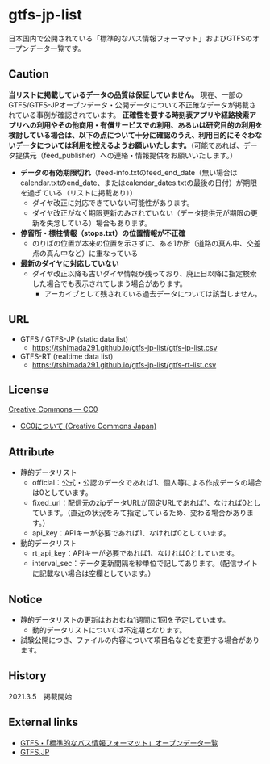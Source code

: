 # gtfs-jp-list
日本国内で公開されている「標準的なバス情報フォーマット」およびGTFSのオープンデータ一覧です。

## Caution
**当リストに掲載しているデータの品質は保証していません。** 現在、一部のGTFS/GTFS-JPオープンデータ・公開データについて不正確なデータが掲載されている事例が確認されています。 **正確性を要する時刻表アプリや経路検索アプリへの利用やその他商用・有償サービスでの利用、あるいは研究目的の利用を検討している場合は、以下の点について十分に確認のうえ、利用目的にそぐわないデータについては利用を控えるようお願いいたします。**（可能であれば、データ提供元（feed_publisher）への連絡・情報提供をお願いいたします。）
* **データの有効期限切れ**（feed-info.txtのfeed_end_date（無い場合はcalendar.txtのend_date、またはcalendar_dates.txtの最後の日付）が期限を過ぎている（リストに掲載あり）） 
  * ダイヤ改正に対応できていない可能性があります。
  * ダイヤ改正がなく期限更新のみされていない（データ提供元が期限の更新を失念している）場合もあります。
* **停留所・標柱情報（stops.txt）の位置情報が不正確**
  * のりばの位置が本来の位置を示さずに、ある1か所（道路の真ん中、交差点の真ん中など）に重なっている
* **最新のダイヤに対応していない**
  * ダイヤ改正以降も古いダイヤ情報が残っており、廃止日以降に指定検索した場合でも表示されてしまう場合があります。
    * アーカイブとして残されている過去データについては該当しません。

## URL
* GTFS / GTFS-JP (static data list)
  * https://tshimada291.github.io/gtfs-jp-list/gtfs-jp-list.csv 
* GTFS-RT (realtime data list)
  * https://tshimada291.github.io/gtfs-jp-list/gtfs-rt-list.csv

## License
[Creative Commons — CC0](https://creativecommons.org/publicdomain/zero/1.0/)
* [CC0について (Creative Commons Japan)](https://creativecommons.jp/sciencecommons/aboutcc0/)

## Attribute
* 静的データリスト
  * official：公式・公認のデータであれば1、個人等による作成データの場合は0としています。
  * fixed_url：配信元のzipデータURLが固定URLであれば1、なければ0としています。（直近の状況をみて指定しているため、変わる場合があります。）
  * api_key：APIキーが必要であれば1、なければ0としています。
* 動的データリスト
  * rt_api_key：APIキーが必要であれば1、なければ0としています。
  * interval_sec：データ更新間隔を秒単位で記してあります。（配信サイトに記載ない場合は空欄としています。）

## Notice
* 静的データリストの更新はおおむね1週間に1回を予定しています。
  * 動的データリストについては不定期となります。 
* 試験公開につき、ファイルの内容について項目名などを変更する場合があります。

## History
2021.3.5　掲載開始

## External links
* [GTFS・「標準的なバス情報フォーマット」オープンデータ一覧](https://tshimada291.sakura.ne.jp/transport/gtfs-list.html)
* [GTFS.JP](https://www.gtfs.jp/)
